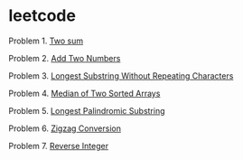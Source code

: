 # leetcode
Problem 1. [Two sum](https://leetcode.com/problems/two-sum/)

Problem 2. [Add Two Numbers](https://leetcode.com/problems/add-two-numbers/)

Problem 3. [Longest Substring Without Repeating Characters](https://leetcode.com/problems/longest-substring-without-repeating-characters/)

Problem 4. [Median of Two Sorted Arrays](https://leetcode.com/problems/median-of-two-sorted-arrays/)

Problem 5. [Longest Palindromic Substring](https://leetcode.com/problems/longest-palindromic-substring/)

Problem 6. [Zigzag Conversion](https://leetcode.com/problems/zigzag-conversion/)

Problem 7. [Reverse Integer](https://leetcode.com/problems/reverse-integer)
